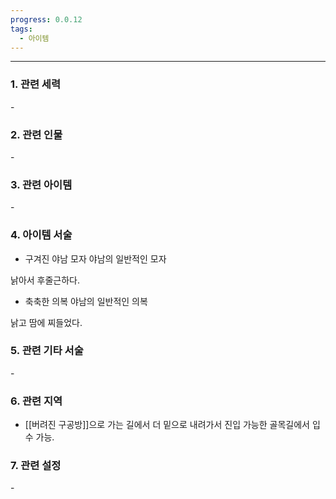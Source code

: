 ```yaml
---
progress: 0.0.12
tags:
  - 아이템
---
```

---
### 1. 관련 세력 
\-

### 2. 관련 인물
\-
### 3. 관련 아이템
\-

### 4. 아이템 서술
- 구겨진 야남 모자
야남의 일반적인 모자  
  
낡아서 후줄근하다.

- 축축한 의복
야남의 일반적인 의복  
  
낡고 땀에 찌들었다.


### 5. 관련 기타 서술
\-
### 6. 관련 지역
- [[버려진 구공방]]으로 가는 길에서 더 밑으로 내려가서 진입 가능한 골목길에서 입수 가능.
### 7. 관련 설정
\-